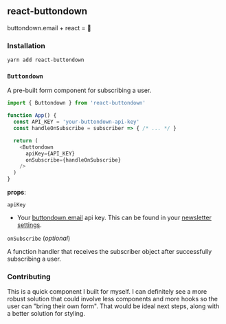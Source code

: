 ## react-buttondown

buttondown.email + react = 💙

### Installation

```
yarn add react-buttondown
```

### `Buttondown`

A pre-built form component for subscribing a user.

```js
import { Buttondown } from 'react-buttondown'

function App() {
  const API_KEY = 'your-buttondown-api-key'
  const handleOnSubscribe = subscriber => { /* ... */ } 

  return (
    <Buttondown 
      apiKey={API_KEY} 
      onSubscribe={handleOnSubscribe} 
    />
  )
}
```

**props**:

`apiKey`

- Your [buttondown.email](https://buttondown.email/) api key. This can be found in your [newsletter settings](https://buttondown.email/settings).

`onSubscribe` (_optional_)

A function handler that receives the subscriber object after successfully subscribing a user.

### Contributing

This is a quick component I built for myself. I can definitely see a more robust solution that could involve less components and more hooks so the user can "bring their own form". That would be ideal next steps, along with a better solution for styling.

